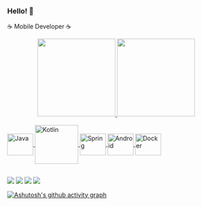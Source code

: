 ### Hello! 👋

☕ Mobile Developer ☕

<div align="center">
  <a href="https://github.com/fernandine">
  <img height="180em" src="https://github-readme-stats.vercel.app/api?username=fernandine&show_icons=true&theme=vision-friendly-dark&include_all_commits=true&count_private=true"/>
  <img height="180em" src="https://github-readme-stats.vercel.app/api/top-langs/?username=fernandine&layout=compact&langs_count=7&theme=vision-friendly-dark">
   </div>
    
  <div style="display: inline_block"><br>
  <img align="center" alt="Java" height="50" width="60" src="https://cdn.jsdelivr.net/gh/devicons/devicon/icons/java/java-original-wordmark.svg">
  <img align="center" alt="Kotlin" height="90" width="100" src="https://cdn.jsdelivr.net/gh/devicons/devicon/icons/kotlin/kotlin-original-wordmark.svg">
  <img align="center" alt="Spring" height="50" width="60" src="https://cdn.jsdelivr.net/gh/devicons/devicon/icons/spring/spring-original-wordmark.svg">
  <img align="center" alt="Android" height="50" width="60" src="https://cdn.jsdelivr.net/gh/devicons/devicon/icons/androidstudio/androidstudio-original.svg">
  <img align="center" alt="Docker" height="50" width="60" src="https://cdn.jsdelivr.net/gh/devicons/devicon/icons/docker/docker-original-wordmark.svg">
</div>
  
  ##
 
<div> 
 <a href="https://www.linkedin.com/in/jean-fernandine/" target="_blank"><img src="https://img.shields.io/badge/-LinkedIn-%230077B5?style=for-the-badge&logo=linkedin&logoColor=white" target="_blank"></a> 
  <a href="https://www.instagram.com/jean_fernandine/" target="_blank"><img src="https://img.shields.io/badge/-Instagram-%23E4405F?style=for-the-badge&logo=instagram&logoColor=white" target="_blank"></a>
 <a href="https://discord.gg/Fernandine#0471" target="_blank"><img src="https://img.shields.io/badge/Discord-7289DA?style=for-the-badge&logo=discord&logoColor=white" target="_blank"></a> 
 <a href = "mailto:jfernandine@gmail.com"><img src="https://img.shields.io/badge/-Gmail-%23333?style=for-the-badge&logo=gmail&logoColor=white" target="_blank"></a>

  
[![Ashutosh's github activity graph](https://activity-graph.herokuapp.com/graph?username=Fernandine&bg_color=000000&color=c2a200&line=c2a200&point=ffffff&area=true&hide_border=true)](https://github.com/fernandine)
  </div>

